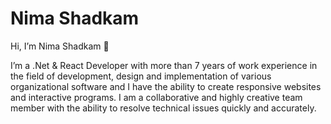 # Nima Shadkam

Hi, I’m Nima Shadkam 👋

I’m a .Net & React Developer with more than 7 years of work experience in the field of development, design and implementation of various organizational software and I have the ability to create responsive websites and interactive programs. I am a collaborative and highly creative team member with the ability to resolve technical issues quickly and accurately.
